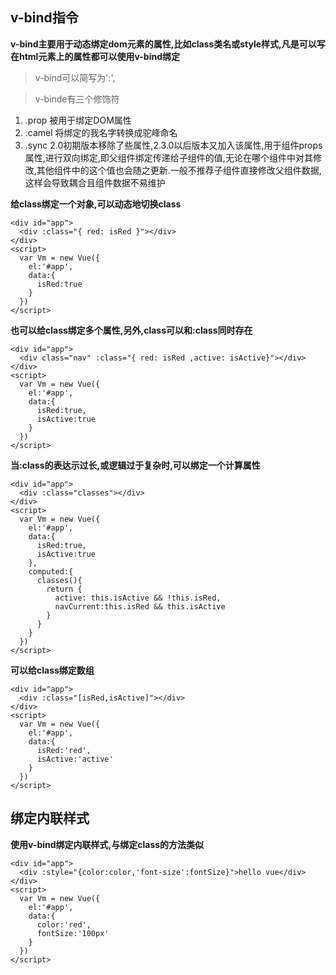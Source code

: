 ## v-bind指令
**v-bind主要用于动态绑定dom元素的属性,比如class类名或style样式,凡是可以写在html元素上的属性都可以使用v-bind绑定**
>v-bind可以简写为':',<img :src='imgSrc'>

>v-binde有三个修饰符
1. .prop 被用于绑定DOM属性
2. .camel 将绑定的我名字转换成驼峰命名
3. .sync 2.0初期版本移除了些属性,2.3.0以后版本又加入该属性,用于组件props属性,进行双向绑定,即父组件绑定传递给子组件的值,无论在哪个组件中对其修改,其他组件中的这个值也会随之更新.一般不推荐子组件直接修改父组件数据,这样会导致耦合且组件数据不易维护

**给class绑定一个对象,可以动态地切换class**
```
<div id="app">
  <div :class="{ red: isRed }"></div>
</div>
<script>
  var Vm = new Vue({
    el:'#app',
    data:{
      isRed:true
    }    
  })
</script>
```

**也可以给class绑定多个属性,另外,class可以和:class同时存在**
```
<div id="app">
  <div class="nav" :class="{ red: isRed ,active: isActive}"></div>
</div>
<script>
  var Vm = new Vue({
    el:'#app',
    data:{
      isRed:true,
      isActive:true
    }    
  })
</script>
```

**当:class的表达示过长,或逻辑过于复杂时,可以绑定一个计算属性**
```
<div id="app">
  <div :class="classes"></div>
</div>
<script>
  var Vm = new Vue({
    el:'#app',
    data:{
      isRed:true,
      isActive:true
    },
    computed:{
      classes(){
        return {
          active: this.isActive && !this.isRed,
          navCurrent:this.isRed && this.isActive
        }
      }
    }
  })
</script>
```

**可以给class绑定数组**
```
<div id="app">
  <div :class="[isRed,isActive]"></div>
</div>
<script>
  var Vm = new Vue({
    el:'#app',
    data:{
      isRed:'red',
      isActive:'active'
    }
  })
</script>
```

## 绑定内联样式
**使用v-bind绑定内联样式,与绑定class的方法类似**
```
<div id="app">
  <div :style="{color:color,'font-size':fontSize}">hello vue</div>
</div>
<script>
  var Vm = new Vue({
    el:'#app',
    data:{
      color:'red',
      fontSize:'100px'
    }
  })
</script>
```
